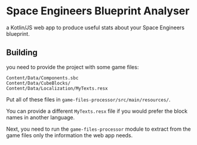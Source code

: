 # Space Engineers Blueprint Analyser

a Kotlin/JS web app to produce useful stats about your Space Engineers blueprint.

## Building

you need to provide the project with some game files:

```
Content/Data/Components.sbc
Content/Data/CubeBlocks/
Content/Data/Localization/MyTexts.resx
```

Put all of these files in `game-files-processor/src/main/resources/`.

You can provide a different `MyTexts.resx` file if you would prefer the block names in another language.


Next, you need to run the `game-files-processor` module to extract from the game files only the information the web app needs.